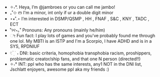 - ✧˖°. Heya, I’m @jambroes or you can call me jambo!
- ₊˚⊹ ᰔ I'm a minor, int only if ur a double digit minor
- ⋆⭒˚.⋆ I’m interested in DSMP/QSMP , HH , FNAF , S&C , KNY , TADC , ECT 
- ˚୨୧⋆｡˚ Pronouns: Any pronouns (mainly he/him)
- ೀ Fun fact: I play lots of games and you've probably found me through one lol. My MBTI is an ISTP and I'm a Scorpio, I have ADHD and is in a SYS, RPDNIUF
- 𓏲 ๋࣭  ࣪ ˖ DNI: basic criteria, homophobia transphobia racism, proshippers, problematic creator/ship fans, and that one N person (directed!!)
- ✧˖° INT: ppl who has the same interests, any1 NOT in the DNI list, Jschlatt enjoyers, awesome ppl aka my friends :)

<!---
jambroes/jambroes is a ✨ special ✨ repository because its `README.md` (this file) appears on your GitHub profile.
You can click the Preview link to take a look at your changes.
--->
